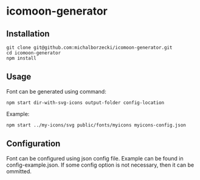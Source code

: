 # icomoon-generator

## Installation
```
git clone git@github.com:michalborzecki/icomoon-generator.git
cd icomoon-generator
npm install
```

## Usage
Font can be generated using command:

```
npm start dir-with-svg-icons output-folder config-location
```

Example:
```
npm start ../my-icons/svg public/fonts/myicons myicons-config.json
```

## Configuration
Font can be configured using json config file. Example can be found  in config-example.json. If some config option is not necessary, then it can be ommitted.
